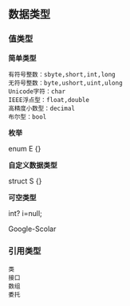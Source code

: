 ## 数据类型
### 值类型
**简单类型**

    有符号整数：sbyte,short,int,long
    无符号整数：byte,ushort,uint,ulong
    Unicode字符：char
    IEEE浮点型：float,double
    高精度小数型：decimal
    布尔型：bool

**枚举**

enum E {}

**自定义数据类型**

struct S {}

**可空类型**

int? i=null;

Google-Scolar

### 引用类型
    类
    接口
    数组
    委托
## 
